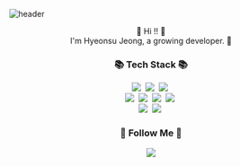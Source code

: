 
![header](https://capsule-render.vercel.app/apitype=Slice&color=FAE0D4&height=300&section=header&text=%20Hi!%20I'm%20Hyeonsu%20render&fontSize=90)

<p align="center">
👋 Hi !! 👋
<br>
I'm Hyeonsu Jeong, a growing developer. 🌱
</p>

<h3 align="center">📚 Tech Stack 📚</h3>
<p align="center">
  <img src="https://img.shields.io/badge/HTML5-E34F26?style=flat-square&logo=HTML5&logoColor=white"/></a>&nbsp
  <img src="https://img.shields.io/badge/CSS3-1572B6?style=flat-square&logo=CSS3&logoColor=white"/></a>&nbsp
  <img src="https://img.shields.io/badge/jQuery-0769AD?style=flat-square&logo=jQuery&logoColor=white"/></a>&nbsp 
  <br>
  <img src="https://img.shields.io/badge/Java-007396?style=flat-square&logo=Java&logoColor=white"/></a>&nbsp
  <img src="https://img.shields.io/badge/Javascript-ffb13b?style=flat-square&logo=javascript&logoColor=white"/></a>&nbsp 
  <img src="https://img.shields.io/badge/Spring-6DB33F?style=flat-square&logo=Spring&logoColor=white"/></a>&nbsp 
  <img src="https://img.shields.io/badge/Spring Boot-6DB33F?style=flat-square&logo=Spring Boot&logoColor=white"/></a>&nbsp 
  <br>
  <img src="https://img.shields.io/badge/MySQL-E6B91E?style=flat-square&logo=MySql&logoColor=white"/></a>&nbsp
  <img src="https://img.shields.io/badge/PostgreSQL-4169E1?style=flat-square&logo=PostgreSQL&logoColor=white"/></a>&nbsp 
  
 </p>

<h3 align="center">🌈 Follow Me 🌈</h3>
<p align="center">
  <a href="mailto:jeonghyeonsu3331@gmail.com"><img src="https://img.shields.io/badge/Gmail-d14836?style=flat-square&logo=Gmail&logoColor=white&link=hyeonsu.dev@gmail.com"/></a>
</p>
